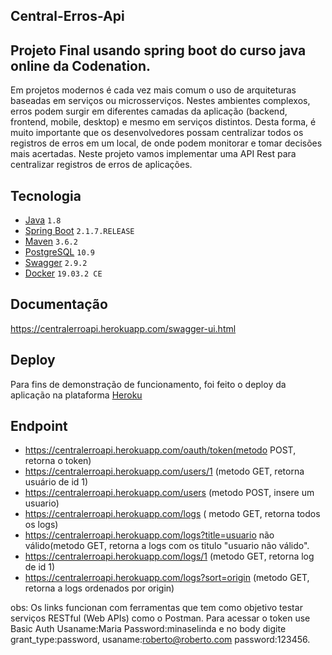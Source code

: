 ##  Central-Erros-Api
## Projeto Final usando spring boot do curso java online da Codenation.
Em projetos modernos é cada vez mais comum o uso de arquiteturas baseadas em serviços ou microsserviços. Nestes ambientes complexos,
erros podem surgir em diferentes camadas da aplicação (backend, frontend, mobile, desktop) e mesmo em serviços distintos. Desta forma,
é muito importante que os desenvolvedores possam centralizar todos os registros de erros em um local, de onde podem monitorar e tomar 
decisões mais acertadas. Neste projeto vamos implementar uma API Rest para centralizar registros de erros de aplicações.


## Tecnologia

- [Java](https://www.oracle.com/technetwork/java/javase/downloads/index.html) ```1.8```
- [Spring Boot](https://spring.io/projects/spring-boot) ```2.1.7.RELEASE```
- [Maven](https://maven.apache.org/) ```3.6.2```
- [PostgreSQL](https://www.postgresql.org/) ```10.9``` 
- [Swagger](https://swagger.io/) ```2.9.2```
- [Docker](https://www.docker.com/) ```19.03.2 CE```

## Documentação
https://centralerroapi.herokuapp.com/swagger-ui.html

## Deploy

Para fins de demonstração de funcionamento, foi feito o deploy da aplicação na plataforma [Heroku](https://centralerroapi.herokuapp.com/)

## Endpoint

- https://centralerroapi.herokuapp.com/oauth/token(metodo POST, retorna o token)
- https://centralerroapi.herokuapp.com/users/1 (metodo GET, retorna usuário de id 1)
- https://centralerroapi.herokuapp.com/users (metodo POST, insere um usuario)
- https://centralerroapi.herokuapp.com/logs ( metodo GET, retorna todos os logs)
- https://centralerroapi.herokuapp.com/logs?title=usuario não válido(metodo GET, retorna a logs com os titulo "usuario não válido".
- https://centralerroapi.herokuapp.com/logs/1 (metodo GET, retorna log de id 1)
- https://centralerroapi.herokuapp.com/logs?sort=origin (metodo GET, retorna a logs ordenados por origin)

obs: Os links funcionan com ferramentas que tem como objetivo testar serviços RESTful (Web APIs) como o Postman. Para acessar o token use Basic Auth Usaname:Maria Password:minaselinda e no body digite
grant_type:password, usaname:roberto@roberto.com password:123456.




